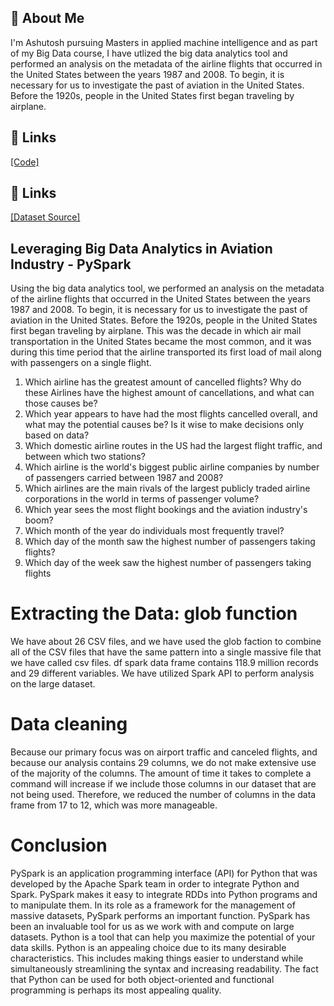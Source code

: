 
## 🚀 About Me
I'm Ashutosh pursuing Masters in applied machine intelligence and as part of my Big Data course, I have utlized the big data analytics tool and performed an analysis on the metadata of the airline flights that occurred in the United States between the years 1987 and 2008. To begin, it is necessary for us to investigate the past of aviation in the United States. Before the 1920s, people in the United States first began traveling by airplane.



## 🔗 Links
[[Code]](https://github.com/Abhiashu10/BigData-PySpark-Project/blob/49314db3bcba3594ae8167ff4190250c1a26655e/bigdata.ipynb)

## 🔗 Links
[[Dataset Source]](https://dataverse.harvard.edu/dataset.xhtml?persistentId=doi:10.7910/DVN/HG7NV7)

## Leveraging Big Data Analytics in Aviation Industry - PySpark

Using the big data analytics tool, we performed an analysis on the metadata of the airline flights that occurred in the United States between the years 1987 and 2008. To begin, it is necessary for us to investigate the past of aviation in the United States. Before the 1920s, people in the United States first began traveling by airplane. This was the decade in which air mail transportation in the United States became the most common, and it was during this time period that the airline transported its first load of mail along with passengers on a single flight. 
1.	Which airline has the greatest amount of cancelled flights? Why do these Airlines have the highest amount of cancellations, and what can those causes be?
2.	Which year appears to have had the most flights cancelled overall, and what may the potential causes be? Is it wise to make decisions only based on data?
3.	Which domestic airline routes in the US had the largest flight traffic, and between which two stations?
4.	Which airline is the world's biggest public airline companies by number of passengers carried between 1987 and 2008?
5.	Which airlines are the main rivals of the largest publicly traded airline corporations in the world in terms of passenger volume?
6.	Which year sees the most flight bookings and the aviation industry's boom?
7.	Which month of the year do individuals most frequently travel?
8.	Which day of the month saw the highest number of passengers taking flights?
9.	Which day of the week saw the highest number of passengers taking flights



# Extracting the Data: glob function
We have about 26 CSV files, and we have used the glob faction to combine all of the CSV files that have the same pattern into a single massive file that we have called csv files. df spark data frame contains 118.9 million records and 29 different variables. We have utilized Spark API to perform analysis on the large dataset. 

# Data cleaning
Because our primary focus was on airport traffic and canceled flights, and because our analysis contains 29 columns, we do not make extensive use of the majority of the columns. The amount of time it takes to complete a command will increase if we include those columns in our dataset that are not being used. Therefore, we reduced the number of columns in the data frame from 17 to 12, which was more manageable.

# Conclusion
PySpark is an application programming interface (API) for Python that was developed by the Apache Spark team in order to integrate Python and Spark. PySpark makes it easy to integrate RDDs into Python programs and to manipulate them. In its role as a framework for the management of massive datasets, PySpark performs an important function. PySpark has been an invaluable tool for us as we work with and compute on large datasets.
Python is a tool that can help you maximize the potential of your data skills. Python is an appealing choice due to its many desirable characteristics. This includes making things easier to understand while simultaneously streamlining the syntax and increasing readability. The fact that Python can be used for both object-oriented and functional programming is perhaps its most appealing quality.
